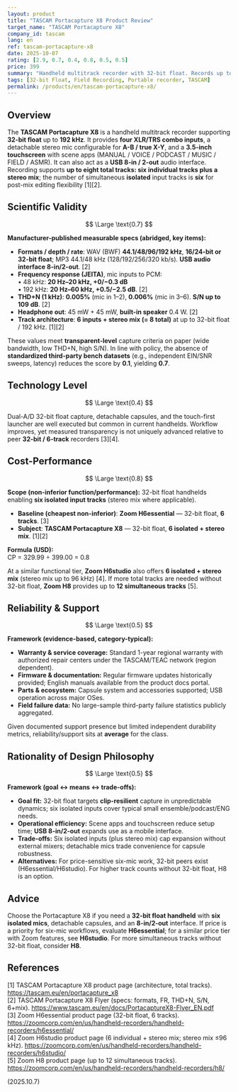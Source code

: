 ```yaml
---
layout: product
title: "TASCAM Portacapture X8 Product Review"
target_name: "TASCAM Portacapture X8"
company_id: tascam
lang: en
ref: tascam-portacapture-x8
date: 2025-10-07
rating: [2.9, 0.7, 0.4, 0.8, 0.5, 0.5]
price: 399
summary: "Handheld multitrack recorder with 32-bit float. Records up to 8 total tracks (6 isolated + stereo mix). Scientific specs are listed; CP is computed in USD vs the cheapest non-inferior 32-bit/6-track competitor."
tags: [32-bit Float, Field Recording, Portable recorder, TASCAM]
permalink: /products/en/tascam-portacapture-x8/
---
```

## Overview

The **TASCAM Portacapture X8** is a handheld multitrack recorder supporting **32-bit float** up to **192 kHz**. It provides **four XLR/TRS combo inputs**, a detachable stereo mic configurable for **A-B / true X-Y**, and a **3.5-inch touchscreen** with scene apps (MANUAL / VOICE / PODCAST / MUSIC / FIELD / ASMR). It can also act as a **USB 8-in / 2-out** audio interface.  
Recording supports **up to eight total tracks: six individual tracks plus a stereo mix**; the number of simultaneous **isolated** input tracks is **six** for post-mix editing flexibility [1][2].

## Scientific Validity

$$ \Large \text{0.7} $$

**Manufacturer-published measurable specs (abridged, key items):**

- **Formats / depth / rate**: WAV (BWF) **44.1/48/96/192 kHz**, **16/24-bit or 32-bit float**; MP3 44.1/48 kHz (128/192/256/320 kb/s). **USB audio interface 8-in/2-out**. [2]  
- **Frequency response (JEITA)**, mic inputs to PCM:  
  • 48 kHz: **20 Hz–20 kHz, +0/−0.3 dB**  
  • 192 kHz: **20 Hz–60 kHz, +0.5/−2.5 dB**. [2]  
- **THD+N (1 kHz)**: **0.005%** (mic in 1–2), **0.006%** (mic in 3–6). **S/N up to 109 dB**. [2]  
- **Headphone out**: 45 mW + 45 mW, **built-in speaker** 0.4 W. [2]  
- **Track architecture**: **6 inputs + stereo mix (= 8 total)** at up to 32-bit float / 192 kHz. [1][2]

These values meet **transparent-level** capture criteria on paper (wide bandwidth, low THD+N, high S/N). In line with policy, the absence of **standardized third-party bench datasets** (e.g., independent EIN/SNR sweeps, latency) reduces the score by **0.1**, yielding **0.7**.

## Technology Level

$$ \Large \text{0.4} $$

Dual-A/D 32-bit float capture, detachable capsules, and the touch-first launcher are well executed but common in current handhelds. Workflow improves, yet measured transparency is not uniquely advanced relative to peer **32-bit / 6-track** recorders [3][4].

## Cost-Performance

$$ \Large \text{0.8} $$

**Scope (non-inferior function/performance):** 32-bit float handhelds enabling **six isolated input tracks** (stereo mix where applicable).

- **Baseline (cheapest non-inferior)**: **Zoom H6essential** — 32-bit float, **6 tracks**. [3]  
- **Subject**: **TASCAM Portacapture X8** — 32-bit float, **6 isolated + stereo mix**. [1][2]

**Formula (USD):**  
CP = 329.99 ÷ 399.00 = 0.8

At a similar functional tier, **Zoom H6studio** also offers **6 isolated + stereo mix** (stereo mix up to 96 kHz) [4]. If more total tracks are needed without 32-bit float, **Zoom H8** provides up to **12 simultaneous tracks** [5].

## Reliability & Support

$$ \Large \text{0.5} $$

**Framework (evidence-based, category-typical):**  
- **Warranty & service coverage:** Standard 1-year regional warranty with authorized repair centers under the TASCAM/TEAC network (region dependent).  
- **Firmware & documentation:** Regular firmware updates historically provided; English manuals available from the product docs portal.  
- **Parts & ecosystem:** Capsule system and accessories supported; USB operation across major OSes.  
- **Field failure data:** No large-sample third-party failure statistics publicly aggregated.  

Given documented support presence but limited independent durability metrics, reliability/support sits at **average** for the class.

## Rationality of Design Philosophy

$$ \Large \text{0.5} $$

**Framework (goal ↔ means ↔ trade-offs):**  
- **Goal fit:** 32-bit float targets **clip-resilient** capture in unpredictable dynamics; six isolated inputs cover typical small ensemble/podcast/ENG needs.  
- **Operational efficiency:** Scene apps and touchscreen reduce setup time; **USB 8-in/2-out** expands use as a mobile interface.  
- **Trade-offs:** Six isolated inputs (plus stereo mix) cap expansion without external mixers; detachable mics trade convenience for capsule robustness.  
- **Alternatives:** For price-sensitive six-mic work, 32-bit peers exist (H6essential/H6studio). For higher track counts without 32-bit float, H8 is an option.

## Advice

Choose the Portacapture X8 if you need a **32-bit float handheld** with **six isolated mics**, detachable capsules, and an **8-in/2-out** interface. If price is a priority for six-mic workflows, evaluate **H6essential**; for a similar price tier with Zoom features, see **H6studio**. For more simultaneous tracks without 32-bit float, consider **H8**.

## References

[1] TASCAM Portacapture X8 product page (architecture, total tracks). https://tascam.eu/en/portacapture_x8  
[2] TASCAM Portacapture X8 Flyer (specs: formats, FR, THD+N, S/N, 6+mix). https://www.tascam.eu/en/docs/PortacaptureX8-Flyer_EN.pdf  
[3] Zoom H6essential product page (32-bit float, 6 tracks). https://zoomcorp.com/en/us/handheld-recorders/handheld-recorders/h6essential/  
[4] Zoom H6studio product page (6 individual + stereo mix; stereo mix ≤96 kHz). https://zoomcorp.com/en/us/handheld-recorders/handheld-recorders/h6studio/  
[5] Zoom H8 product page (up to 12 simultaneous tracks). https://zoomcorp.com/en/us/handheld-recorders/handheld-recorders/h8/

(2025.10.7)
